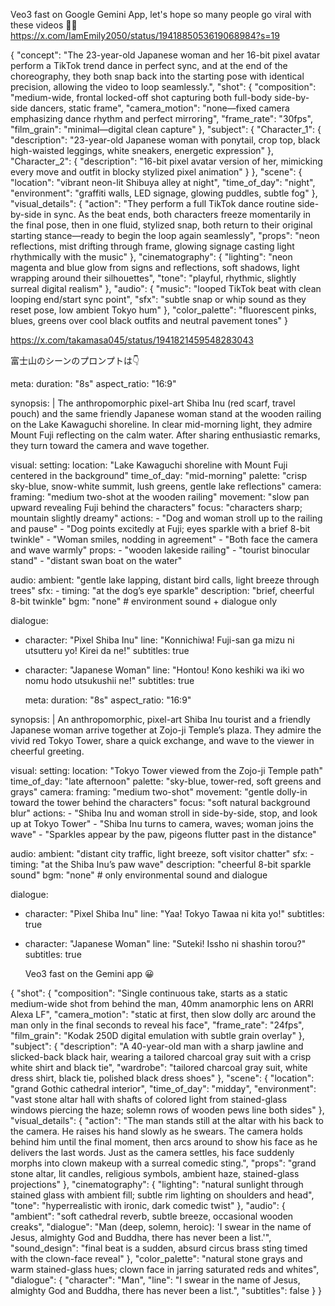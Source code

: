 Veo3 fast on Google Gemini App, let's hope so many people go viral with these videos 🙏😀
https://x.com/IamEmily2050/status/1941885053619068984?s=19

{
  "concept": "The 23-year-old Japanese woman and her 16-bit pixel avatar perform a TikTok trend dance in perfect sync, and at the end of the choreography, they both snap back into the starting pose with identical precision, allowing the video to loop seamlessly.",
  "shot": {
    "composition": "medium-wide, frontal locked-off shot capturing both full-body side-by-side dancers, static frame",
    "camera_motion": "none—fixed camera emphasizing dance rhythm and perfect mirroring",
    "frame_rate": "30fps",
    "film_grain": "minimal—digital clean capture"
  },
  "subject": {
    "Character_1": {
      "description": "23-year-old Japanese woman with ponytail, crop top, black high-waisted leggings, white sneakers, energetic expression"
    },
    "Character_2": {
      "description": "16-bit pixel avatar version of her, mimicking every move and outfit in blocky stylized pixel animation"
    }
  },
  "scene": {
    "location": "vibrant neon-lit Shibuya alley at night",
    "time_of_day": "night",
    "environment": "graffiti walls, LED signage, glowing puddles, subtle fog"
  },
  "visual_details": {
    "action": "They perform a full TikTok dance routine side-by-side in sync. As the beat ends, both characters freeze momentarily in the final pose, then in one fluid, stylized snap, both return to their original starting stance—ready to begin the loop again seamlessly",
    "props": "neon reflections, mist drifting through frame, glowing signage casting light rhythmically with the music"
  },
  "cinematography": {
    "lighting": "neon magenta and blue glow from signs and reflections, soft shadows, light wrapping around their silhouettes",
    "tone": "playful, rhythmic, slightly surreal digital realism"
  },
  "audio": {
    "music": "looped TikTok beat with clean looping end/start sync point",
    "sfx": "subtle snap or whip sound as they reset pose, low ambient Tokyo hum"
  },
  "color_palette": "fluorescent pinks, blues, greens over cool black outfits and neutral pavement tones"
}


https://x.com/takamasa045/status/1941821459548283043

富士山のシーンのプロンプトは👇

meta:
  duration: "8s"
  aspect_ratio: "16:9"

synopsis: |
  The anthropomorphic pixel-art Shiba Inu (red scarf, travel pouch) and the same friendly
  Japanese woman stand at the wooden railing on the Lake Kawaguchi shoreline.  In clear
  mid-morning light, they admire Mount Fuji reflecting on the calm water.  After sharing
  enthusiastic remarks, they turn toward the camera and wave together.

visual:
  setting:
    location: "Lake Kawaguchi shoreline with Mount Fuji centered in the background"
    time_of_day: "mid-morning"
    palette: "crisp sky-blue, snow-white summit, lush greens, gentle lake reflections"
  camera:
    framing: "medium two-shot at the wooden railing"
    movement: "slow pan upward revealing Fuji behind the characters"
    focus: "characters sharp; mountain slightly dreamy"
  actions:
    - "Dog and woman stroll up to the railing and pause"
    - "Dog points excitedly at Fuji; eyes sparkle with a brief 8-bit twinkle"
    - "Woman smiles, nodding in agreement"
    - "Both face the camera and wave warmly"
  props:
    - "wooden lakeside railing"
    - "tourist binocular stand"
    - "distant swan boat on the water"

audio:
  ambient: "gentle lake lapping, distant bird calls, light breeze through trees"
  sfx:
    - timing: "at the dog’s eye sparkle"
      description: "brief, cheerful 8-bit twinkle"
  bgm: "none"   # environment sound + dialogue only

dialogue:
  - character: "Pixel Shiba Inu"
    line: "Konnichiwa! Fuji-san ga mizu ni utsutteru yo! Kirei da ne!"
    subtitles: true
  - character: "Japanese Woman"
    line: "Hontou! Kono keshiki wa iki wo nomu hodo utsukushii ne!"
    subtitles: true




    meta:
  duration: "8s"
  aspect_ratio: "16:9"

synopsis: |
  An anthropomorphic, pixel-art Shiba Inu tourist and a friendly Japanese woman arrive
  together at Zojo-ji Temple’s plaza.  They admire the vivid red Tokyo Tower, share a
  quick exchange, and wave to the viewer in cheerful greeting.

visual:
  setting:
    location: "Tokyo Tower viewed from the Zojo-ji Temple path"
    time_of_day: "late afternoon"
    palette: "sky-blue, tower-red, soft greens and grays"
  camera:
    framing: "medium two-shot"
    movement: "gentle dolly-in toward the tower behind the characters"
    focus: "soft natural background blur"
  actions:
    - "Shiba Inu and woman stroll in side-by-side, stop, and look up at Tokyo Tower"
    - "Shiba Inu turns to camera, waves; woman joins the wave"
    - "Sparkles appear by the paw, pigeons flutter past in the distance"

audio:
  ambient: "distant city traffic, light breeze, soft visitor chatter"
  sfx:
    - timing: "at the Shiba Inu’s paw wave"
      description: "cheerful 8-bit sparkle sound"
  bgm: "none"   # only environmental sound and dialogue

dialogue:
  - character: "Pixel Shiba Inu"
    line: "Yaa! Tokyo Tawaa ni kita yo!"
    subtitles: true
  - character: "Japanese Woman"
    line: "Suteki! Issho ni shashin torou?"
    subtitles: true



    Veo3 fast on the Gemini app 😀

{
  "shot": {
    "composition": "Single continuous take, starts as a static medium-wide shot from behind the man, 40mm anamorphic lens on ARRI Alexa LF",
    "camera_motion": "static at first, then slow dolly arc around the man only in the final seconds to reveal his face",
    "frame_rate": "24fps",
    "film_grain": "Kodak 250D digital emulation with subtle grain overlay"
  },
  "subject": {
    "description": "A 40-year-old man with a sharp jawline and slicked-back black hair, wearing a tailored charcoal gray suit with a crisp white shirt and black tie",
    "wardrobe": "tailored charcoal gray suit, white dress shirt, black tie, polished black dress shoes"
  },
  "scene": {
    "location": "grand Gothic cathedral interior",
    "time_of_day": "midday",
    "environment": "vast stone altar hall with shafts of colored light from stained-glass windows piercing the haze; solemn rows of wooden pews line both sides"
  },
  "visual_details": {
    "action": "The man stands still at the altar with his back to the camera. He raises his hand slowly as he swears. The camera holds behind him until the final moment, then arcs around to show his face as he delivers the last words. Just as the camera settles, his face suddenly morphs into clown makeup with a surreal comedic sting.",
    "props": "grand stone altar, lit candles, religious symbols, ambient haze, stained-glass projections"
  },
  "cinematography": {
    "lighting": "natural sunlight through stained glass with ambient fill; subtle rim lighting on shoulders and head",
    "tone": "hyperrealistic with ironic, dark comedic twist"
  },
  "audio": {
    "ambient": "soft cathedral reverb, subtle breeze, occasional wooden creaks",
    "dialogue": "Man (deep, solemn, heroic): 'I swear in the name of Jesus, almighty God and Buddha, there has never been a list.'",
    "sound_design": "final beat is a sudden, absurd circus brass sting timed with the clown-face reveal"
  },
  "color_palette": "natural stone grays and warm stained-glass hues; clown face in jarring saturated reds and whites",
  "dialogue": {
    "character": "Man",
    "line": "I swear in the name of Jesus, almighty God and Buddha, there has never been a list.",
    "subtitles": false
  }
}
